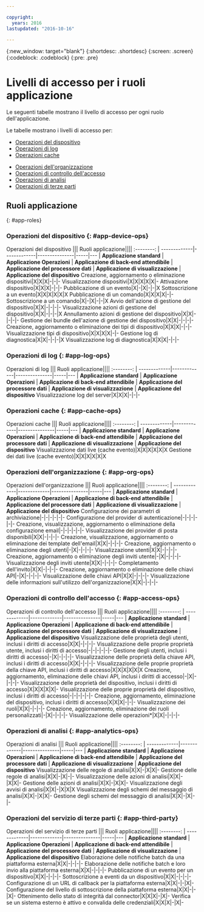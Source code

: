 ```yaml
---

copyright:
  years: 2016
lastupdated: "2016-10-16"

---
```


{:new_window: target="blank"}
{:shortdesc: .shortdesc}
{:screen: .screen}
{:codeblock: .codeblock}
{:pre: .pre}

# Livelli di accesso per i ruoli applicazione

Le seguenti tabelle mostrano il livello di accesso per ogni ruolo dell'applicazione.

Le tabelle mostrano i livelli di accesso per:
- [Operazioni del dispositivo](#app-device-ops)
- [Operazioni di log](#app-log-ops)
- [Operazioni cache](#app-cache-ops)
<!-- [Historian Operations](#app-historian) -->
- [Operazioni dell'organizzazione](#app-org-ops)
- [Operazioni di controllo dell'accesso](#app-access-ops)
- [Operazioni di analisi](#app-analytics-ops)
- [Operazioni di terze parti](#app-third-party)  
<!-- - [Risk Management Operations](#app-risk-mgt) -->

## Ruoli applicazione
{: #app-roles}

### Operazioni del dispositivo {: #app-device-ops}

Operazioni del dispositivo ||| Ruoli applicazione||||
:--------: | -------------|-------------|---------------|-----|---
           | **Applicazione standard** | **Applicazione Operazioni** | **Applicazione di back-end attendibile** | **Applicazione del processore dati** | **Applicazione di visualizzazione** | **Applicazione del dispositivo**
Creazione, aggiornamento o eliminazione dispositivi|X|X|X|-|-|-
Visualizzazione dispositivi|X|X|X|X|X|-
Attivazione dispositivo|X|X|X|-|-|-
Pubblicazione di un evento|X|-|X|-|-|X
Sottoscrizione a un evento|X|X|X|X|X|X
Pubblicazione di un comando|X|X|X|X|-|-
Sottoscrizione a un comando|X|-|X|-|-|X
Avvio dell'azione di gestione del dispositivo|X|X|-|-|-|-
Visualizzazione azioni di gestione del dispositivo|X|X|-|-|-|X
Annullamento azioni di gestione del dispositivo|X|X|-|-|-|-
Gestione dei bundle dell'azione di gestione del dispositivo|X|X|-|-|-|-
Creazione, aggiornamento o eliminazione dei tipi di dispositivo|X|X|X|-|-|-
Visualizzazione tipi di dispositivo|X|X|X|X|-|-
Gestione log di diagnostica|X|X|-|-|-|X
Visualizzazione log di diagnostica|X|X|X|-|-|-

### Operazioni di log {: #app-log-ops}

Operazioni di log ||| Ruoli applicazione||||
:--------: | -------------|-------------|---------------|-----|---
           | **Applicazione standard** | **Applicazione Operazioni** | **Applicazione di back-end attendibile** | **Applicazione del processore dati** | **Applicazione di visualizzazione** | **Applicazione del dispositivo**
Visualizzazione log del server|X|X|X|-|-|-

### Operazioni cache {: #app-cache-ops}

Operazioni cache ||| Ruoli applicazione||||
:--------: | -------------|-------------|---------------|-----|---
           | **Applicazione standard** | **Applicazione Operazioni** | **Applicazione di back-end attendibile** | **Applicazione del processore dati** | **Applicazione di visualizzazione** | **Applicazione del dispositivo**
Visualizzazione dati live (cache evento)|X|X|X|X|X|X
Gestione dei dati live (cache evento)|X|X|X|X|X|X

### Operazioni dell'organizzazione {: #app-org-ops}

Operazioni dell'organizzazione ||| Ruoli applicazione||||
:--------: | -------------|-------------|---------------|-----|---
           | **Applicazione standard** | **Applicazione Operazioni** | **Applicazione di back-end attendibile** | **Applicazione del processore dati** | **Applicazione di visualizzazione** | **Applicazione del dispositivo**
Configurazione dei parametri di archiviazione|-|-|-|-|-|-
Configurazione del provider di autenticazione|-|-|-|-|-|-
Creazione, visualizzazione, aggiornamento o eliminazione della configurazione email|-|-|-|-|-|-
Visualizzazione dei provider di posta disponibili|X|X|-|-|-|-
Creazione, visualizzazione, aggiornamento o eliminazione dei template dell'email|X|X|-|-|-|-
Creazione, aggiornamento o eliminazione degli utenti|-|X|-|-|-|-
Visualizzazione utenti|X|X|-|-|-|-
Creazione, aggiornamento o eliminazione degli inviti utente|-|X|-|-|-|-
Visualizzazione degli inviti utente|X|X|-|-|-|-
Completamento dell'invito|X|X|-|-|-|-
Creazione, aggiornamento o eliminazione delle chiavi API|-|X|-|-|-|-
Visualizzazione delle chiavi API|X|X|-|-|-|-
Visualizzazione delle informazioni sull'utilizzo dell'organizzazione|X|X|-|-|-|-

### Operazioni di controllo dell'accesso {: #app-access-ops}

Operazioni di controllo dell'accesso ||| Ruoli applicazione||||
:--------: | -------------|-------------|---------------|-----|---
           | **Applicazione standard** | **Applicazione Operazioni** | **Applicazione di back-end attendibile** | **Applicazione del processore dati** | **Applicazione di visualizzazione** | **Applicazione del dispositivo**
Visualizzazione delle proprietà degli utenti, inclusi i diritti di accesso|X|X|-|-|-|-
Visualizzazione delle proprie proprietà utente, inclusi i diritti di accesso|-|-|-|-|-|-
Gestione degli utenti, inclusi i diritti di accesso|-|X|-|-|-|-
Visualizzazione delle proprietà della chiave API, inclusi i diritti di accesso|X|X|-|-|-|-
Visualizzazione delle proprie proprietà della chiave API, inclusi i diritti di accesso|X|X|X|X|X|X
Creazione, aggiornamento, eliminazione delle chiavi API, inclusi i diritti di accesso|-|X|-|-|-|-
Visualizzazione delle proprietà del dispositivo, inclusi i diritti di accesso|X|X|X|X|X|-
Visualizzazione delle proprie proprietà del dispositivo, inclusi i diritti di accesso|-|-|-|-|-|-
Creazione, aggiornamento, eliminazione del dispositivo, inclusi i diritti di accesso|X|X|X|-|-|-
Visualizzazione dei ruoli|X|X|-|-|-|-
Creazione, aggiornamento, eliminazione dei ruoli personalizzati|-|X|-|-|-|-
Visualizzazione delle operazioni*|X|X|-|-|-|-

### Operazioni di analisi {: #app-analytics-ops}

Operazioni di analisi ||| Ruoli applicazione||||
:--------: | -------------|-------------|---------------|-----|---
           | **Applicazione standard** | **Applicazione Operazioni** | **Applicazione di back-end attendibile** | **Applicazione del processore dati** | **Applicazione di visualizzazione** | **Applicazione del dispositivo**
Visualizzazione delle regole di analisi|X|X|-|X|X|-
Gestione delle regole di analisi|X|X|-|X|-|-
Visualizzazione delle azioni di analisi|X|X|-|X|X|-
Gestione delle azioni di analisi|X|X|-|X|X|-
Visualizzazione degli avvisi di analisi|X|X|-|X|X|X
Visualizzazione degli schemi del messaggio di analisi|X|X|-|X|X|-
Gestione degli schemi del messaggio di analisi|X|X|-|X|-|-

### Operazioni del servizio di terze parti {: #app-third-party}

Operazioni del servizio di terze parti ||| Ruoli applicazione||||
:--------: | -------------|-------------|---------------|-----|---
           | **Applicazione standard** | **Applicazione Operazioni** | **Applicazione di back-end attendibile** | **Applicazione del processore dati** | **Applicazione di visualizzazione** | **Applicazione del dispositivo**
Elaborazione delle notifiche batch da una piattaforma esterna|X|X|-|-|-|-
Elaborazione delle notifiche batch e loro invio alla piattaforma esterna|X|X|-|-|-|-
Pubblicazione di un evento per un dispositivo|X|X|-|-|-|-
Sottoscrizione a eventi da un dispositivo|X|X|-|-|-|-
Configurazione di un URL di callback per la piattaforma esterna|X|X|-|-|X|-
Configurazione del livello di sottoscrizione della piattaforma esterna|X|X|-|-|X|-
Ottenimento dello stato di integrità dal connector|X|X|X|-|X|-
Verifica se un sistema esterno è attivo e convalida delle credenziali|X|X|X|-|X|-
